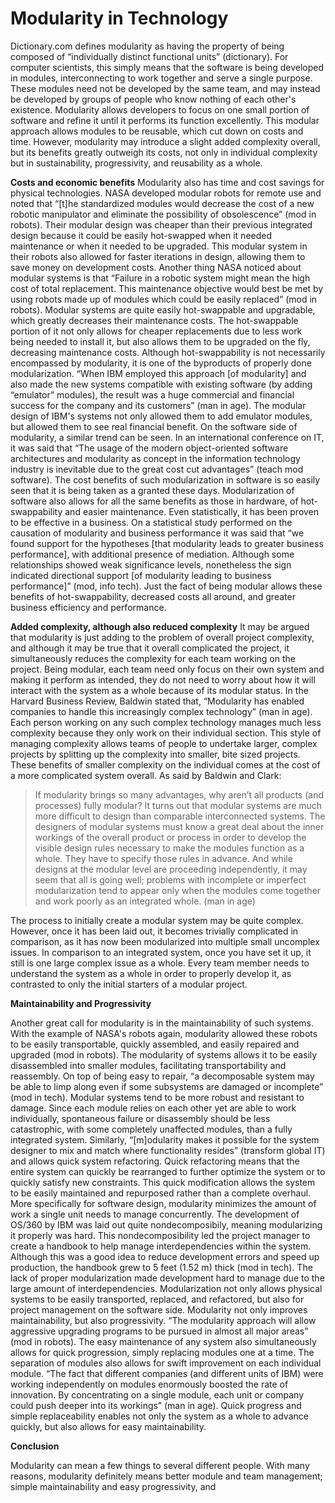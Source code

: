 # Modularity in Technology
Dictionary.com defines modularity as having the property of being composed of “individually distinct functional units” (dictionary). For computer scientists, this simply means that the software is being developed in modules, interconnecting to work together and serve a single purpose. These modules need not be developed by the same team, and may instead be developed by groups of people who know nothing of each other's existence. Modularity allows developers to focus on one small portion of software and refine it until it performs its function excellently. This modular approach allows modules to be reusable, which cut down on costs and time. However, modularity may introduce a slight added complexity overall, but its benefits greatly outweigh its costs, not only in individual complexity but in sustainability, progressivity, and reusability as a whole.

**Costs and economic benefits**
Modularity also has time and cost savings for physical technologies. NASA developed modular robots for remote use and noted that “[t]he standardized modules would decrease the cost of a new robotic manipulator and eliminate the possibility of obsolescence” (mod in robots). Their modular design was cheaper than their previous integrated design because it could be easily hot-swapped when it needed maintenance or when it needed to be upgraded. This modular system in their robots also allowed for faster iterations in design, allowing them to save money on development costs. Another thing NASA noticed about modular systems is that “Failure in a robotic system might mean the high cost of total replacement. This maintenance objective would best be met by using robots made up of modules which could be easily replaced” (mod in robots). Modular systems are quite easily hot-swappable and upgradable, which greatly decreases their maintenance costs. The hot-swappable portion of it not only allows for cheaper replacements due to less work being needed to install it, but also allows them to be upgraded on the fly, decreasing maintenance costs. Although hot-swappability is not necessarily encompassed by modularity, it is one of the byproducts of properly done modularization. “When IBM employed this approach [of modularity] and also made the new systems compatible with existing software (by adding “emulator” modules), the result was a huge commercial and financial success for the company and its customers” (man in age). The modular design of IBM's systems not only allowed them to add emulator modules, but allowed them to see real financial benefit. On the software side of modularity, a similar trend can be seen. In an international conference on IT, it was said that “The usage of the modern object-oriented software architectures and modularity as concept in the information technology industry is inevitable due to the great cost cut advantages” (teach mod software). The cost benefits of such modularization in software is so easily seen that it is being taken as a granted these days. Modularization of software also allows for all the same benefits as those in hardware, of hot-swappability and easier maintenance. Even statistically, it has been proven to be effective in a business. On a statistical study performed on the causation of modularity and business performance it was said that “we found support for the hypotheses [that modularity leads to greater business performance], with additional presence of mediation. Although some relationships showed weak significance levels, nonetheless the sign indicated directional support [of modularity leading to business performance]” (mod, info tech). Just the fact of being modular allows these benefits of hot-swappability, decreased costs all around, and greater business efficiency and performance.

**Added complexity, although also reduced complexity**
It may be argued that modularity is just adding to the problem of overall project complexity, and although it may be true that it overall complicated the project, it simultaneously reduces the complexity for each team working on the project. Being modular, each team need only focus on their own system and making it perform as intended, they do not need to worry about how it will interact with the system as a whole because of its modular status. In the Harvard Business Review, Baldwin stated that, “Modularity has enabled companies to handle this increasingly complex technology” (man in age). Each person working on any such complex technology manages much less complexity because they only work on their individual section. This style of managing complexity allows teams of people to undertake larger, complex projects by splitting up the complexity into smaller, bite sized projects. These benefits of smaller complexity on the individual comes at the cost of a more complicated system overall. As said by Baldwin and Clark:

> If modularity brings so many advantages, why aren’t all products (and processes) fully modular? It turns out that modular systems are much more difficult to design than comparable interconnected systems. The designers of modular systems must know a great deal about the inner workings of the overall product or process in order to develop the visible design rules necessary to make the modules function as a whole. They have to specify those rules in advance. And while designs at the modular level are proceeding independently, it may seem that all is going well; problems with incomplete or imperfect modularization tend to appear only when the modules come together and work poorly as an integrated whole. (man in age)

The process to initially create a modular system may be quite complex. However, once it has been laid out, it becomes trivially complicated in comparison, as it has now been modularized into multiple small uncomplex issues. In comparison to an integrated system, once you have set it up, it still is one large complex issue as a whole. Every team member needs to understand the system as a whole in order to properly develop it, as contrasted to only the initial starters of a modular project.

**Maintainability and Progressivity**

Another great call for modularity is in the maintainability of such systems. With the example of NASA's robots again, modularity allowed these robots to be easily transportable, quickly assembled, and easily repaired and upgraded (mod in robots). The modularity of systems allows it to be easily disassembled into smaller modules, facilitating transportability and reassembly. On top of being easy to repair, “a decomposable system may be able to limp along even if some subsystems are damaged or incomplete” (mod in tech). Modular systems tend to be more robust and resistant to damage. Since each module relies on each other yet are able to work individually, spontaneous failure or disassembly should be less catastrophic, with some completely unaffected modules, than a fully integrated system. Similarly, “[m]odularity makes it possible for the system designer to mix and match where functionality resides” (transform global IT) and allows quick system refactoring. Quick refactoring means that the entire system can quickly be rearranged to further optimize the system or to quickly satisfy new constraints. This quick modification allows the system to be easily maintained and repurposed rather than a complete overhaul. More specifically for software design, modularity minimizes the amount of work a single unit needs to manage concurrently. The development of OS/360 by IBM was laid out quite nondecomposibily, meaning modularizing it properly was hard. This nondecomposibility led the project manager to create a handbook to help manage interdependencies within the system. Although this was a good idea to reduce development errors and speed up production, the handbook grew to 5 feet (1.52 m) thick (mod in tech). The lack of proper modularization made development hard to manage due to the large amount of interdependencies. Modularization not only allows physical systems to be easily transported, replaced, and refactored, but also for project management on the software side. Modularity not only improves maintainability, but also progressivity. “The modularity approach will allow aggressive upgrading programs to be pursued in almost all major areas” (mod in robots). The easy maintenance of any system also simultaneously allows for quick progression, simply replacing modules one at a time. The separation of modules also allows for swift improvement on each individual module. “The fact that different companies (and different units of IBM) were working independently on modules enormously boosted the rate of innovation. By concentrating on a single module, each unit or company could push deeper into its workings” (man in age). Quick progress and simple replaceability enables not only the system as a whole to advance quickly, but also allows for easy maintainability. 

**Conclusion**

Modularity can mean a few things to several different people. With many reasons, modularity definitely means better module and team management; simple maintainability and easy progressivity, and 
